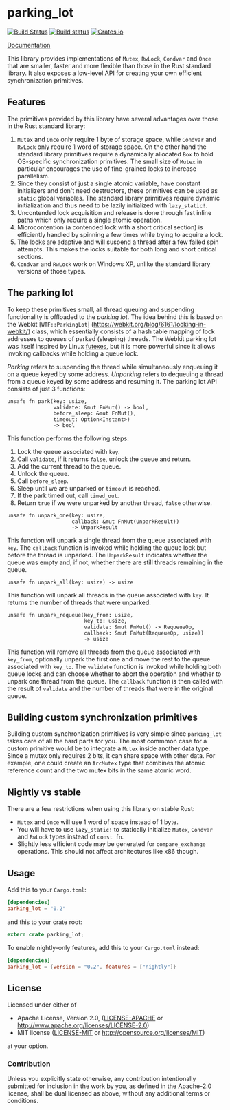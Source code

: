 parking_lot
============

[![Build Status](https://travis-ci.org/Amanieu/parking_lot.svg?branch=master)](https://travis-ci.org/Amanieu/parking_lot) [![Build status](https://ci.appveyor.com/api/projects/status/wppcc32ttpud0a30/branch/master?svg=true)](https://ci.appveyor.com/project/Amanieu/parking-lot/branch/master) [![Crates.io](https://img.shields.io/crates/v/parking_lot.svg)](https://crates.io/crates/parking_lot)

[Documentation](https://amanieu.github.io/parking_lot/parking_lot/index.html)

This library provides implementations of `Mutex`, `RwLock`, `Condvar` and
`Once` that are smaller, faster and more flexible than those in the Rust
standard library. It also exposes a low-level API for creating your own
efficient synchronization primitives.

## Features

The primitives provided by this library have several advantages over those
in the Rust standard library:

1. `Mutex` and `Once` only require 1 byte of storage space, while `Condvar` and
   `RwLock` only require 1 word of storage space. On the other hand the
   standard library primitives require a dynamically allocated `Box` to hold
   OS-specific synchronization primitives. The small size of `Mutex` in
   particular encourages the use of fine-grained locks to increase
   parallelism.
2. Since they consist of just a single atomic variable, have constant
   initializers and don't need destructors, these primitives can be used as
    `static` global variables. The standard library primitives require
   dynamic initialization and thus need to be lazily initialized with
   `lazy_static!`.
3. Uncontended lock acquisition and release is done through fast inline
   paths which only require a single atomic operation.
4. Microcontention (a contended lock with a short critical section) is
   efficiently handled by spinning a few times while trying to acquire a
   lock.
5. The locks are adaptive and will suspend a thread after a few failed spin
   attempts. This makes the locks suitable for both long and short critical
   sections.
6. `Condvar` and `RwLock` work on Windows XP, unlike the standard library
   versions of those types.

## The parking lot

To keep these primitives small, all thread queuing and suspending
functionality is offloaded to the *parking lot*. The idea behind this is
based on the Webkit [`WTF::ParkingLot`]
(https://webkit.org/blog/6161/locking-in-webkit/) class, which essentially
consists of a hash table mapping of lock addresses to queues of parked
(sleeping) threads. The Webkit parking lot was itself inspired by Linux
[futexes](http://man7.org/linux/man-pages/man2/futex.2.html), but it is more
powerful since it allows invoking callbacks while holding a queue lock.

*Parking* refers to suspending the thread while simultaneously enqueuing it
on a queue keyed by some address. *Unparking* refers to dequeuing a thread
from a queue keyed by some address and resuming it. The parking lot API
consists of just 3 functions:

```rust,ignore
unsafe fn park(key: usize,
               validate: &mut FnMut() -> bool,
               before_sleep: &mut FnMut(),
               timeout: Option<Instant>)
               -> bool
```

This function performs the following steps:

1. Lock the queue associated with `key`.
2. Call `validate`, if it returns `false`, unlock the queue and return.
3. Add the current thread to the queue.
4. Unlock the queue.
5. Call `before_sleep`.
6. Sleep until we are unparked or `timeout` is reached.
7. If the park timed out, call `timed_out`.
8. Return `true` if we were unparked by another thread, `false` otherwise.

```rust,ignore
unsafe fn unpark_one(key: usize,
                     callback: &mut FnMut(UnparkResult))
                     -> UnparkResult
```

This function will unpark a single thread from the queue associated with
`key`. The `callback` function is invoked while holding the queue lock but
before the thread is unparked. The `UnparkResult` indicates whether the
queue was empty and, if not, whether there are still threads remaining in
the queue.

```rust,ignore
unsafe fn unpark_all(key: usize) -> usize
```

This function will unpark all threads in the queue associated with `key`. It
returns the number of threads that were unparked.

```rust,ignore
unsafe fn unpark_requeue(key_from: usize,
                         key_to: usize,
                         validate: &mut FnMut() -> RequeueOp,
                         callback: &mut FnMut(RequeueOp, usize))
                         -> usize
```

This function will remove all threads from the queue associated with
`key_from`, optionally unpark the first one and move the rest to the queue
associated with `key_to`. The `validate` function is invoked while holding
both queue locks and can choose whether to abort the operation and whether
to unpark one thread from the queue. The `callback` function is then called
with the result of `validate` and the number of threads that were in the
original queue.

## Building custom synchronization primitives

Building custom synchronization primitives is very simple since
`parking_lot` takes care of all the hard parts for you. The most commmon
case for a custom primitive would be to integrate a `Mutex` inside another
data type. Since a mutex only requires 2 bits, it can share space with other
data. For example, one could create an `ArcMutex` type that combines the
atomic reference count and the two mutex bits in the same atomic word.

## Nightly vs stable

There are a few restrictions when using this library on stable Rust:

- `Mutex` and `Once` will use 1 word of space instead of 1 byte.
- You will have to use `lazy_static!` to statically initialize `Mutex`,
  `Condvar` and `RwLock` types instead of `const fn`.
- Slightly less efficient code may be generated for `compare_exchange`
  operations. This should not affect architectures like x86 though.

## Usage

Add this to your `Cargo.toml`:

```toml
[dependencies]
parking_lot = "0.2"
```

and this to your crate root:

```rust
extern crate parking_lot;
```

To enable nightly-only features, add this to your `Cargo.toml` instead:

```toml
[dependencies]
parking_lot = {version = "0.2", features = ["nightly"]}
```

## License

Licensed under either of

 * Apache License, Version 2.0, ([LICENSE-APACHE](LICENSE-APACHE) or http://www.apache.org/licenses/LICENSE-2.0)
 * MIT license ([LICENSE-MIT](LICENSE-MIT) or http://opensource.org/licenses/MIT)

at your option.

### Contribution

Unless you explicitly state otherwise, any contribution intentionally submitted
for inclusion in the work by you, as defined in the Apache-2.0 license, shall be dual licensed as above, without any
additional terms or conditions.
